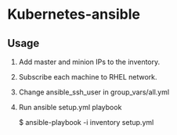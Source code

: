 # Kubernetes-ansible

## Usage

1. Add master and minion IPs to the inventory.

2. Subscribe each machine to RHEL network.

3. Change ansible_ssh_user in group_vars/all.yml

4. Run ansible setup.yml playbook

    $ ansible-playbook -i inventory setup.yml


